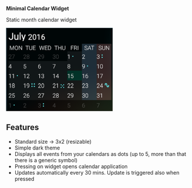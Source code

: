 **Minimal Calendar Widget**

Static month calendar widget

![Minimal Calendar Widget Screenshot](assets/widget_preview.png)

## Features

* Standard size → 3x2 (resizable)
* Simple dark theme
* Displays all events from your calendars as dots (up to 5, more than that there is a generic symbol)
* Pressing on widget opens calendar application
* Updates automatically every 30 mins. Update is triggered also when pressed
